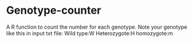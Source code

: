 # Genotype-counter
A R function to count the number for each genotype. 
Note your genotype like this in input txt file: Wild type:W   Heterozygote:H homozygote:m
